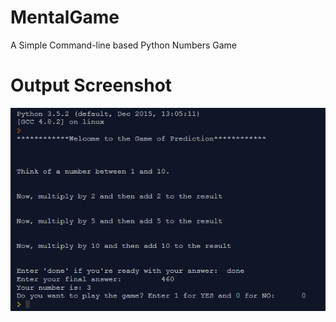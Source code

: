 # MentalGame
A Simple Command-line based Python Numbers Game 

# Output Screenshot

![Output](https://github.com/coder-daga/MentalGame/blob/master/output.JPG)
